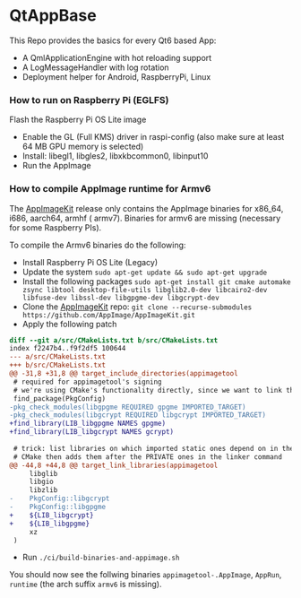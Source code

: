 # QtAppBase

This Repo provides the basics for every Qt6 based App:

* A QmlApplicationEngine with hot reloading support
* A LogMessageHandler with log rotation
* Deployment helper for Android, RaspberryPi, Linux

### How to run on Raspberry Pi (EGLFS)

Flash the Raspberry Pi OS Lite image

* Enable the GL (Full KMS) driver in raspi-config (also make sure at least 64 MB GPU memory is selected)
* Install: libegl1, libgles2, libxkbcommon0, libinput10
* Run the AppImage

### How to compile AppImage runtime for Armv6

The [AppImageKit](https://github.com/AppImage/AppImageKit) release only contains the AppImage binaries for x86_64, i686, aarch64, armhf (
armv7). Binaries for armv6 are missing (necessary for some Raspberry PIs).

To compile the Armv6 binaries do the following:

* Install Raspberry Pi OS Lite (Legacy)
* Update the system
  `sudo apt-get update && sudo apt-get upgrade`
* Install the following packages
  `sudo apt-get install git cmake automake zsync libtool desktop-file-utils libglib2.0-dev libcairo2-dev libfuse-dev libssl-dev libgpgme-dev libgcrypt-dev`
* Clone the [AppImageKit](https://github.com/AppImage/AppImageKit) repo:
  `git clone --recurse-submodules https://github.com/AppImage/AppImageKit.git`
* Apply the following patch

```patch
diff --git a/src/CMakeLists.txt b/src/CMakeLists.txt
index f2247b4..f9f2df5 100644
--- a/src/CMakeLists.txt
+++ b/src/CMakeLists.txt
@@ -31,8 +31,8 @@ target_include_directories(appimagetool
 # required for appimagetool's signing
 # we're using CMake's functionality directly, since we want to link those statically
 find_package(PkgConfig)
-pkg_check_modules(libgpgme REQUIRED gpgme IMPORTED_TARGET)
-pkg_check_modules(libgcrypt REQUIRED libgcrypt IMPORTED_TARGET)
+find_library(LIB_libgpgme NAMES gpgme)
+find_library(LIB_libgcrypt NAMES gcrypt)
 
 # trick: list libraries on which imported static ones depend on in the PUBLIC section
 # CMake then adds them after the PRIVATE ones in the linker command
@@ -44,8 +44,8 @@ target_link_libraries(appimagetool
     libglib
     libgio
     libzlib
-    PkgConfig::libgcrypt
-    PkgConfig::libgpgme
+    ${LIB_libgcrypt}
+    ${LIB_libgpgme}
     xz
 )
```

* Run `./ci/build-binaries-and-appimage.sh`

You should now see the follwing binaries `appimagetool-.AppImage`, `AppRun`, `runtime` (the arch suffix `armv6` is missing).
